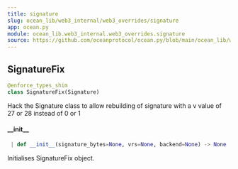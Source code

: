 ```yaml
---
title: signature
slug: ocean_lib/web3_internal/web3_overrides/signature
app: ocean.py
module: ocean_lib.web3_internal.web3_overrides.signature
source: https://github.com/oceanprotocol/ocean.py/blob/main/ocean_lib/web3_internal/web3_overrides/signature.py
---
```

## SignatureFix

```python
@enforce_types_shim
class SignatureFix(Signature)
```

Hack the Signature class to allow rebuilding of signature with a
v value of 27 or 28 instead of 0 or 1

#### \_\_init\_\_

```python
 | def __init__(signature_bytes=None, vrs=None, backend=None) -> None
```

Initialises SignatureFix object.

